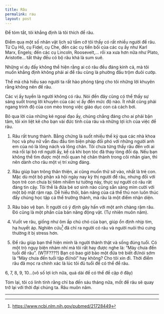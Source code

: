 ```yaml
---
title: Râu
permalink: rau
layout: post
---
```


Để tóm tắt, tôi khẳng định là tôi thích để râu.

Điểm qua một số nhân vật lịch sử tầm cỡ tôi thấy có rất nhiều người để râu. Từ Cụ Hồ, cụ Fidel, cụ Che, đến các cụ tiền bối của các cụ ấy như Karl Marx, Engels; đến các cụ Lincoln, Roosevelt,… rồi xa xưa hơn nữa như Plato, Aristotle… tất thảy đều có bộ râu khá là sum suê.

Những ví dụ đấy không thể hiện rằng ai có râu đều đáng kính cả, mà tôi muốn khẳng định không phải ai để râu cũng là phường đầu trộm đuôi cướp.

Thế mà chả hiểu sao người ta rất hào phóng tặng cho tôi những lời khuyên rằng không nên để râu.

Các vị ấy tuyền là người không có râu. Nói đến đây cũng có thể thấy sự sáng suốt trong lời khuyên của các vị ấy đến mức độ nào. Ít nhất cũng phải ngang trình độ của con mèo trong việc giáo dục con cá cách bơi.

Bỏ qua lời của những kẻ ngoại đạo ấy, chúng chẳng đáng cho ai phải bận tâm, tôi xin liệt kê cho bạn vài đức tính của râu và những lợi ích của việc để râu.

1. Râu rất trung thành. Bằng chứng là suốt nhiều thế kỷ qua các nhà khoa học và phụ nữ vẫn đau đầu tìm biện pháp đối phó với những người anh em của nó là lông nách và lông chân. Tôi chưa từng thấy râu đến với ai mà rồi lại bỏ rơi người ấy, kể cả khi bọn tóc đã thay lòng đổi dạ. Nếu bạn không thể tìm được một mối quan hệ chân thành trong cõi nhân gian, thì nên dành cho râu một vị trí xứng đáng.

2. Râu giúp bạn trông thân thiện, ai cũng muốn thử sờ vào, nhất là trẻ con. Mặc dù một bộ phận xã hội ngày nay kỳ thị người để râu, nhưng đối với bọn trẻ con chưa bị tiêm nhiễm tư tưởng này, thực sự người có râu rât đáng tin cậy. Tôi thề là đứa bé sơ sinh nào cũng sẵn sàng mỉm cười với một bộ mặt rậm rạp. Dễ hiểu thôi, bản năng của cá thể thú non luôn thúc đẩy chúng học tập cá thể trưởng thành, mà râu là một điểm nhận diện.

3. Râu bảo vệ bạn. Ít người có ý định gây hấn với một anh chàng rậm râu. Đó cũng là một phần của bản năng động vật. (Tự nhiên muôn năm).

4. Vuốt ve râu, giống như ôm ấp chú chó của bạn, giúp ổn định nhịp tim, hạ huyết áp. Nghiên cứu[^n] đã chỉ ra người có râu và người nuôi thú cưng thường ít bị stress hơn.

5. Để râu giúp bạn thể hiện mình là người thành thật và sống đúng tuổi. Có một trò ngụy biện nhảm nhí mà tôi rất hay được nghe là: “Mày chưa đến tuổi để râu”. (WTF????) Bạn có bao giờ bảo một đứa trẻ biết đi/nói sớm là “Mày chưa đến tuổi tập đi/nói” hay không? Cho tôi xin đi. Thời điểm râu đã mọc ra chính xác là lúc tôi đủ tuổi để có thể để râu.

6, 7, 8, 9, 10…(vô số lợi ích nữa, quá dài để có thể đề cập ở đây)

Tóm lại, tôi có linh tính rằng chỉ ba đến sáu tháng nữa, mốt để râu sẽ quay trở lại với thời đại chúng ta. Râu muôn năm.

---
[^n]: https://www.ncbi.nlm.nih.gov/pubmed/21728449
